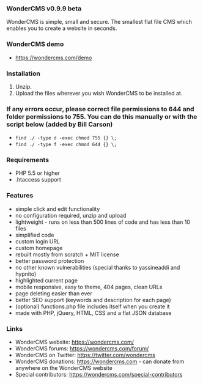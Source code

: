 ### WonderCMS v0.9.9 beta
WonderCMS is simple, small and secure.
The smallest flat file CMS which enables you to create a website in seconds.

### WonderCMS demo
- https://wondercms.com/demo

### Installation
1.  Unzip.
2.  Upload the files wherever you wish WonderCMS to be installed at.

### If any errors occur, please correct file permissions to 644 and folder permissions to 755. You can do this manually or with the script below (added by Bill Carson)
  - `find ./ -type d -exec chmod 755 {} \;`
  - `find ./ -type f -exec chmod 644 {} \;`

### Requirements
 - PHP 5.5 or higher
 - .htaccess support

### Features
 - simple click and edit functionality
 - no configuration required, unzip and upload
 - lightweight - runs on less than 500 lines of code and has less than 10 files
 - simplified code
 - custom login URL
 - custom homepage
 - rebuilt mostly from scratch + MIT license
 - better password protection
 - no other known vulnerabilities (special thanks to yassineaddi and hypnito)
 - highlighted current page
 - mobile responsive, easy to theme, 404 pages, clean URLs
 - page deleting easier than ever
 - better SEO support (keywords and description for each page)
 - (optional) functions.php file includes itself when you create it
 - made with PHP, jQuery, HTML, CSS and a flat JSON database

### Links
- WonderCMS website: https://wondercms.com/
- WonderCMS forums: https://wondercms.com/forum/
- WonderCMS on Twitter: https://twitter.com/wondercms
- WonderCMS donations: https://wondercms.com - can donate from anywhere on the WonderCMS website
- Special contributors: https://wondercms.com/special-contributors
